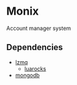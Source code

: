 # Monix #

Account manager system

## Dependencies ##
- [lzmq](https://github.com/zeromq/lzmq)
	* [luarocks](https://luarocks.org/)
- [mongodb](https://www.mongodb.org/)

